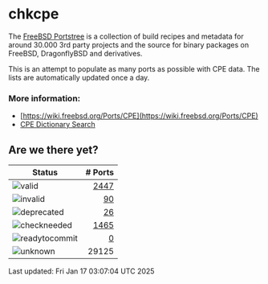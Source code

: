 # chkcpe

The [FreeBSD Portstree](https://cgit.freebsd.org/ports) is a collection of build recipes
and metadata for around 30.000 3rd party projects and the source for binary packages on
FreeBSD, DragonflyBSD and derivatives.

This is an attempt to populate as many ports as possible with CPE data. The lists are
automatically updated once a day.

### More information:
* [https://wiki.freebsd.org/Ports/CPE](https://wiki.freebsd.org/Ports/CPE)
* [CPE Dictionary Search](http://web.nvd.nist.gov/view/cpe/search)


## Are we there yet?

| Status                                                              | # Ports                                                                |
| --------------------------------------------------------------------| ---------------------------------------------------------------------: |
| ![valid](https://img.shields.io/badge/valid-brightgreen)            | [2447](https://github.com/decke/chkcpe/wiki/valid)                 |
| ![invalid](https://img.shields.io/badge/invalid-red)                | [90](https://github.com/decke/chkcpe/wiki/invalid)             |
| ![deprecated](https://img.shields.io/badge/deprecated-red)          | [26](https://github.com/decke/chkcpe/wiki/deprecated)       |
| ![checkneeded](https://img.shields.io/badge/checkneeded-orange)     | [1465](https://github.com/decke/chkcpe/wiki/checkneeded)     |
| ![readytocommit](https://img.shields.io/badge/readytocommit-orange) | [0](https://github.com/decke/chkcpe/wiki/readytocommit) |
| ![unknown](https://img.shields.io/badge/unknown-grey)               | 29125 | |

Last updated: Fri Jan 17 03:07:04 UTC 2025
